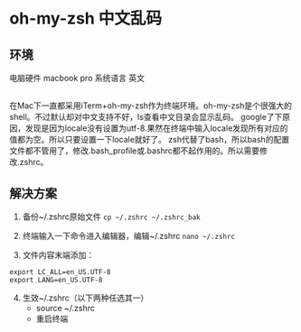 # oh-my-zsh 中文乱码

## 环境
电脑硬件  macbook pro
系统语言  英文

## 
在Mac下一直都采用iTerm+oh-my-zsh作为终端环境。oh-my-zsh是个很强大的shell。不过默认却对中文支持不好，ls查看中文目录会显示乱码。 google了下原因，发现是因为locale没有设置为utf-8.果然在终端中输入locale发现所有对应的值都为空。所以只要设置一下locale就好了。 zsh代替了bash，所以bash的配置文件都不管用了，修改.bash_profile或.bashrc都不起作用的。所以需要修改.zshrc。 

## 解决方案
1. 备份~/.zshrc原始文件
`cp ~/.zshrc ~/.zshrc_bak`

2. 终端输入一下命令进入编辑器，编辑~/.zshrc
`nano ~/.zshrc`

3. 文件内容末端添加：

 ```
 export LC_ALL=en_US.UTF-8  
 export LANG=en_US.UTF-8
 ```

4. 生效~/.zshrc（以下两种任选其一）
    - source ~/.zshrc
    - 重启终端
  



